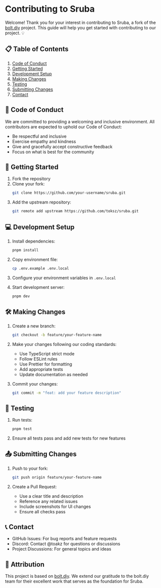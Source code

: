 # Contributing to Sruba

Welcome! Thank you for your interest in contributing to Sruba, a fork of the [bolt.diy](https://github.com/stackblitz-labs/bolt.diy) project. This guide will help you get started with contributing to our project. 💡

## 📋 Table of Contents

1. [Code of Conduct](#code-of-conduct)
2. [Getting Started](#getting-started)
3. [Development Setup](#development-setup)
4. [Making Changes](#making-changes)
5. [Testing](#testing)
6. [Submitting Changes](#submitting-changes)
7. [Contact](#contact)

## 🤝 Code of Conduct

We are committed to providing a welcoming and inclusive environment. All contributors are expected to uphold our Code of Conduct:

- Be respectful and inclusive
- Exercise empathy and kindness
- Give and gracefully accept constructive feedback
- Focus on what is best for the community

## 🚀 Getting Started

1. Fork the repository
2. Clone your fork:
   ```bash
   git clone https://github.com/your-username/sruba.git
   ```
3. Add the upstream repository:
   ```bash
   git remote add upstream https://github.com/toksz/sruba.git
   ```

## 💻 Development Setup

1. Install dependencies:
   ```bash
   pnpm install
   ```

2. Copy environment file:
   ```bash
   cp .env.example .env.local
   ```

3. Configure your environment variables in `.env.local`

4. Start development server:
   ```bash
   pnpm dev
   ```

## 🛠️ Making Changes

1. Create a new branch:
   ```bash
   git checkout -b feature/your-feature-name
   ```

2. Make your changes following our coding standards:
   - Use TypeScript strict mode
   - Follow ESLint rules
   - Use Prettier for formatting
   - Add appropriate tests
   - Update documentation as needed

3. Commit your changes:
   ```bash
   git commit -m "feat: add your feature description"
   ```

## 🧪 Testing

1. Run tests:
   ```bash
   pnpm test
   ```

2. Ensure all tests pass and add new tests for new features

## 📤 Submitting Changes

1. Push to your fork:
   ```bash
   git push origin feature/your-feature-name
   ```

2. Create a Pull Request:
   - Use a clear title and description
   - Reference any related issues
   - Include screenshots for UI changes
   - Ensure all checks pass

## 📞 Contact

- GitHub Issues: For bug reports and feature requests
- Discord: Contact @toakz for questions or discussions
- Project Discussions: For general topics and ideas

## 🙏 Attribution

This project is based on [bolt.diy](https://github.com/stackblitz-labs/bolt.diy). We extend our gratitude to the bolt.diy team for their excellent work that serves as the foundation for Sruba.